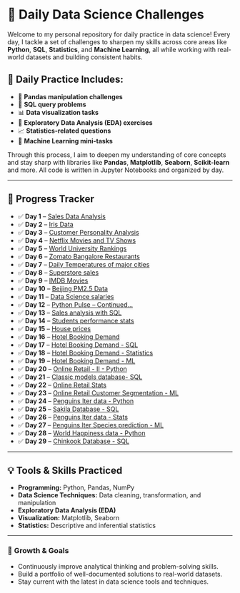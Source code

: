 # 🧠 Daily Data Science Challenges

Welcome to my personal repository for daily practice in data science! 
Every day, I tackle a set of challenges to sharpen my skills across core areas like **Python**, **SQL**, **Statistics**, and **Machine Learning**, all while working with real-world datasets and building consistent habits.
## 📅 Daily Practice Includes:

- 🐼 **Pandas manipulation challenges**  
- 💾 **SQL query problems**  
- 📊 **Data visualization tasks**  
- 📂 **Exploratory Data Analysis (EDA) exercises**  
- 📈 **Statistics-related questions**  
- 🤖 **Machine Learning mini-tasks**

Through this process, I aim to deepen my understanding of core concepts and stay sharp with libraries like **Pandas**, **Matplotlib**, **Seaborn**, **Scikit-learn** and more. All code is written in Jupyter Notebooks and organized by day.

---

## 📅 Progress Tracker

- ✅ **Day 1** – [Sales Data Analysis](https://github.com/wajiha-khanam/daily-data-science/blob/main/28_04_25.ipynb)
- ✅ **Day 2** – [Iris Data](https://github.com/wajiha-khanam/daily-data-science/blob/main/29_04_25.ipynb)
- ✅ **Day 3** – [Customer Personality Analysis](https://github.com/wajiha-khanam/daily-data-science/blob/main/30_04_25.ipynb)
- ✅ **Day 4** – [Netflix Movies and TV Shows](https://github.com/wajiha-khanam/daily-data-science/blob/main/01_05_25.ipynb)
- ✅ **Day 5** – [World University Rankings](https://github.com/wajiha-khanam/daily-data-science/blob/main/02_05_25.ipynb)
- ✅ **Day 6** – [Zomato Bangalore Restaurants](https://github.com/wajiha-khanam/daily-data-science/blob/main/06_05_25.ipynb)
- ✅ **Day 7** – [Daily Temperatures of major cities](https://github.com/wajiha-khanam/daily-data-science/blob/main/07_05_25.ipynb)
- ✅ **Day 8** – [Superstore sales](https://github.com/wajiha-khanam/daily-data-science/blob/main/08_05_25.ipynb)
- ✅ **Day 9** – [IMDB Movies](https://github.com/wajiha-khanam/daily-data-science/blob/main/09_05_25.ipynb)
- ✅ **Day 10** – [Beijing PM2.5 Data](https://github.com/wajiha-khanam/daily-data-science/blob/main/13_05_25.ipynb)
- ✅ **Day 11** – [Data Science salaries](https://github.com/wajiha-khanam/daily-data-science/blob/main/14_05_25.ipynb)
- ✅ **Day 12** – [Python Pulse – Continued...](https://github.com/wajiha-khanam/daily-data-science/blob/main/02_07_2025_Python.ipynb)
- ✅ **Day 13** – [Sales analysis with SQL](https://github.com/wajiha-khanam/daily-data-science/blob/main/03_07_2025_SQL.sql)
- ✅ **Day 14** – [Students performance stats](https://github.com/wajiha-khanam/daily-data-science/blob/main/04_07_2025_Statistics.ipynb)
- ✅ **Day 15** – [House prices](https://github.com/wajiha-khanam/daily-data-science/blob/main/08_07_2025_ML.ipynb)
- ✅ **Day 16** – [Hotel Booking Demand](https://github.com/wajiha-khanam/daily-data-science/blob/main/17_07_2025_Python.ipynb)
- ✅ **Day 17** – [Hotel Booking Demand - SQL](https://github.com/wajiha-khanam/daily-data-science/blob/main/18_07_2025_SQL.sql)
- ✅ **Day 18** – [Hotel Booking Demand - Statistics](https://github.com/wajiha-khanam/daily-data-science/blob/main/22_07_25_Stats.ipynb)
- ✅ **Day 19** – [Hotel Booking Demand - ML](https://github.com/wajiha-khanam/daily-data-science/blob/main/23_07_25_ML.ipynb)
- ✅ **Day 20** – [Online Retail - II - Python](https://github.com/wajiha-khanam/daily-data-science/blob/main/24_07_25_Python.ipynb)
- ✅ **Day 21** – [Classic models database- SQL](https://github.com/wajiha-khanam/daily-data-science/blob/main/30_07_25_SQL.sql)
- ✅ **Day 22** – [Online Retail Stats](https://github.com/wajiha-khanam/daily-data-science/blob/main/31_07_25_Stats.ipynb)
- ✅ **Day 23** – [Online Retail Customer Segmentation - ML](https://github.com/wajiha-khanam/daily-data-science/blob/main/01_08_25_ML.ipynb)
- ✅ **Day 24** – [Penguins lter data - Python](https://github.com/wajiha-khanam/daily-data-science/blob/main/07_08_25_Python.ipynb)
- ✅ **Day 25** – [Sakila Database - SQL](https://github.com/wajiha-khanam/daily-data-science/blob/main/08_08_25_SQL.sql)
- ✅ **Day 26** – [Penguins lter data - Stats](https://github.com/wajiha-khanam/daily-data-science/blob/main/12_08_25_Statistics.ipynb)
- ✅ **Day 27** – [Penguins lter Species prediction - ML](https://github.com/wajiha-khanam/daily-data-science/blob/main/13_08_25_ML.ipynb)
- ✅ **Day 28** – [World Happiness data - Python](https://github.com/wajiha-khanam/daily-data-science/blob/main/14_08_25_Python.ipynb)
- ✅ **Day 29** – [Chinkook Database - SQL](https://github.com/wajiha-khanam/daily-data-science/blob/main/15_08_25_SQL.sql)
---

## 💡 Tools & Skills Practiced

- **Programming:** Python, Pandas, NumPy  
- **Data Science Techniques:** Data cleaning, transformation, and manipulation  
- **Exploratory Data Analysis (EDA)**  
- **Visualization:** Matplotlib, Seaborn  
- **Statistics:** Descriptive and inferential statistics

---

### 🌱 **Growth & Goals**
- Continuously improve analytical thinking and problem-solving skills.
- Build a portfolio of well-documented solutions to real-world datasets.
- Stay current with the latest in data science tools and techniques.

